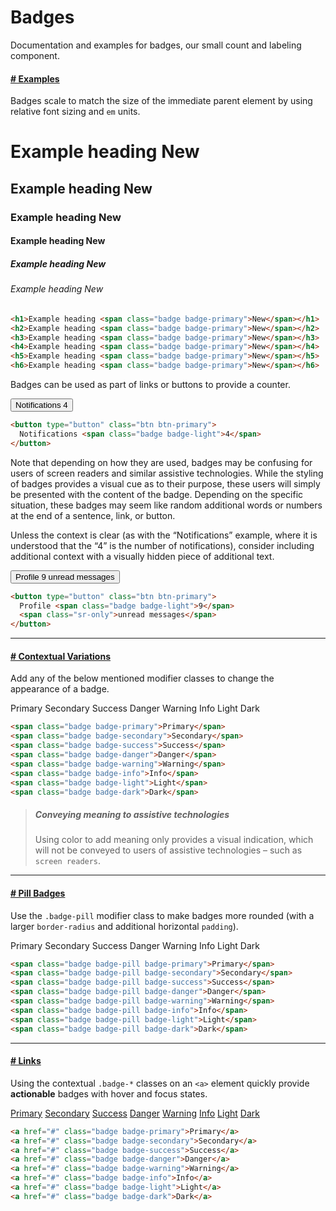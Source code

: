 # Badges
Documentation and examples for badges, our small count and labeling component.

<a name="examples"></a>
#### [# Examples](#examples)
Badges scale to match the size of the immediate parent element by using relative font sizing and `em` units.

<h1>Example heading <span class="badge badge-primary">New</span></h1>
<h2>Example heading <span class="badge badge-primary">New</span></h2>
<h3>Example heading <span class="badge badge-primary">New</span></h3>
<h4>Example heading <span class="badge badge-primary">New</span></h4>
<h5>Example heading <span class="badge badge-primary">New</span></h5>
<h6>Example heading <span class="badge badge-primary">New</span></h6>

```html
<h1>Example heading <span class="badge badge-primary">New</span></h1>
<h2>Example heading <span class="badge badge-primary">New</span></h2>
<h3>Example heading <span class="badge badge-primary">New</span></h3>
<h4>Example heading <span class="badge badge-primary">New</span></h4>
<h5>Example heading <span class="badge badge-primary">New</span></h5>
<h6>Example heading <span class="badge badge-primary">New</span></h6>
```

Badges can be used as part of links or buttons to provide a counter.

<div class="mb-4">
  <button type="button" class="btn btn-primary">
    Notifications <span class="badge badge-light">4</span>
  </button>
</div>

```html
<button type="button" class="btn btn-primary">
  Notifications <span class="badge badge-light">4</span>
</button>
```

Note that depending on how they are used, badges may be confusing for users of screen readers and similar assistive technologies. While the styling of badges provides a visual cue as to their purpose, these users will simply be presented with the content of the badge. Depending on the specific situation, these badges may seem like random additional words or numbers at the end of a sentence, link, or button.

Unless the context is clear (as with the “Notifications” example, where it is understood that the “4” is the number of notifications), consider including additional context with a visually hidden piece of additional text.

<div class="mb-4">
  <button type="button" class="btn btn-primary">
    Profile <span class="badge badge-light">9</span>
    <span class="sr-only">unread messages</span>
  </button>
</div>

```html
<button type="button" class="btn btn-primary">
  Profile <span class="badge badge-light">9</span>
  <span class="sr-only">unread messages</span>
</button>
```

<hr>

<a name="contextual-variations"></a>
#### [# Contextual Variations](#contextual-variations)
Add any of the below mentioned modifier classes to change the appearance of a badge.

<span class="badge badge-primary">Primary</span>
<span class="badge badge-secondary">Secondary</span>
<span class="badge badge-success">Success</span>
<span class="badge badge-danger">Danger</span>
<span class="badge badge-warning">Warning</span>
<span class="badge badge-info">Info</span>
<span class="badge badge-light">Light</span>
<span class="badge badge-dark">Dark</span>

```html
<span class="badge badge-primary">Primary</span>
<span class="badge badge-secondary">Secondary</span>
<span class="badge badge-success">Success</span>
<span class="badge badge-danger">Danger</span>
<span class="badge badge-warning">Warning</span>
<span class="badge badge-info">Info</span>
<span class="badge badge-light">Light</span>
<span class="badge badge-dark">Dark</span>
```

> ##### Conveying meaning to assistive technologies
> Using color to add meaning only provides a visual indication, which will not be conveyed to users of assistive technologies – such as `screen readers`.

<hr>

<a name="pill-badges"></a>
#### [# Pill Badges](#pill-badges)
Use the `.badge-pill` modifier class to make badges more rounded (with a larger `border-radius` and additional horizontal `padding`).

<span class="badge badge-pill badge-primary">Primary</span>
<span class="badge badge-pill badge-secondary">Secondary</span>
<span class="badge badge-pill badge-success">Success</span>
<span class="badge badge-pill badge-danger">Danger</span>
<span class="badge badge-pill badge-warning">Warning</span>
<span class="badge badge-pill badge-info">Info</span>
<span class="badge badge-pill badge-light">Light</span>
<span class="badge badge-pill badge-dark">Dark</span>

```html
<span class="badge badge-pill badge-primary">Primary</span>
<span class="badge badge-pill badge-secondary">Secondary</span>
<span class="badge badge-pill badge-success">Success</span>
<span class="badge badge-pill badge-danger">Danger</span>
<span class="badge badge-pill badge-warning">Warning</span>
<span class="badge badge-pill badge-info">Info</span>
<span class="badge badge-pill badge-light">Light</span>
<span class="badge badge-pill badge-dark">Dark</span>
```

<hr>

<a name="links"></a>
#### [# Links](#links)
Using the contextual `.badge-*` classes on an `<a>` element quickly provide __actionable__ badges with hover and focus states.

<a href="#" class="badge badge-primary">Primary</a>
<a href="#" class="badge badge-secondary">Secondary</a>
<a href="#" class="badge badge-success">Success</a>
<a href="#" class="badge badge-danger">Danger</a>
<a href="#" class="badge badge-warning">Warning</a>
<a href="#" class="badge badge-info">Info</a>
<a href="#" class="badge badge-light">Light</a>
<a href="#" class="badge badge-dark">Dark</a>

```html
<a href="#" class="badge badge-primary">Primary</a>
<a href="#" class="badge badge-secondary">Secondary</a>
<a href="#" class="badge badge-success">Success</a>
<a href="#" class="badge badge-danger">Danger</a>
<a href="#" class="badge badge-warning">Warning</a>
<a href="#" class="badge badge-info">Info</a>
<a href="#" class="badge badge-light">Light</a>
<a href="#" class="badge badge-dark">Dark</a>
```


